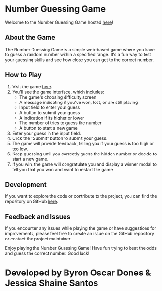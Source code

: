 # Number Guessing Game

Welcome to the Number Guessing Game hosted [here](https://dones-project2-number-guessing-game.vercel.app/)!

## About the Game

The Number Guessing Game is a simple web-based game where you have to guess a random number within a specified range. It's a fun way to test your guessing skills and see how close you can get to the correct number.

## How to Play

1. Visit the game [here](https://dones-project2-number-guessing-game.vercel.app/).
2. You'll see the game interface, which includes:
   - The game's choosing difficulty screen
   - A message indicating if you've won, lost, or are still playing
   - Input field to enter your guess
   - A button to submit your guess
   - A indication if its higher or lower
   - The number of tries to guess the number
   - A button to start a new game
3. Enter your guess in the input field.
4. Click the "Submit" button to submit your guess.
5. The game will provide feedback, telling you if your guess is too high or too low.
6. Keep guessing until you correctly guess the hidden number or decide to start a new game.
7. If you win, the game will congratulate you and display a winner modal to tell you that you won and want to restart the game

## Development

If you want to explore the code or contribute to the project, you can find the repository on GitHub [here](https://github.com/itstrazu/Dones_project2_Number_Guessing_Game/).

## Feedback and Issues

If you encounter any issues while playing the game or have suggestions for improvements, please feel free to create an issue on the GitHub repository or contact the project maintainer.

Enjoy playing the Number Guessing Game! Have fun trying to beat the odds and guess the correct number. Good luck!

# Developed by Byron Oscar Dones & Jessica Shaine Santos
